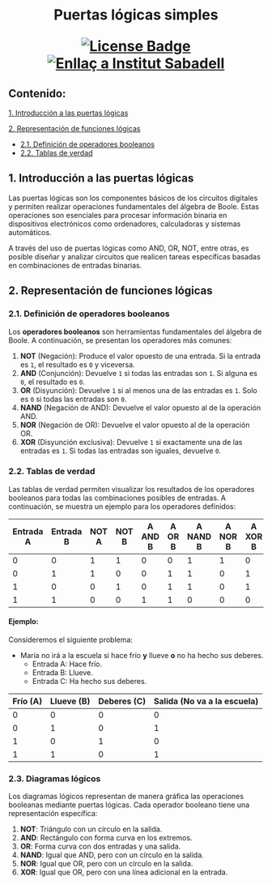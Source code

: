 <h1 align="center">Puertas lógicas simples
<div align="center">

<a href="https://github.com/victordomgs/Teoria-de-sistemas-i-computacion/blob/main/LICENSE"><img src="https://img.shields.io/github/license/abhisheknaiidu/awesome-github-profile-readme?color=2b9348" alt="License Badge"/></a>
<a href="https://agora.xtec.cat/ies-sabadell/"><img src="https://img.shields.io/badge/Institut%20Sabadell-Centre-%23FFD700" alt="Enllaç a Institut Sabadell"/></a>
</a>



</div>

## Contenido:
[1. Introducción a las puertas lógicas](#1-introducción-a-las-puertas-lógicas)  

[2. Representación de funciones lógicas](#2-representación-de-funciones-lógicas)  
  - [2.1. Definición de operadores booleanos](#21-definición-de-operadores-booleanos)  
  - [2.2. Tablas de verdad](#22-tablas-de-verdad)  

## 1. Introducción a las puertas lógicas

Las puertas lógicas son los componentes básicos de los circuitos digitales y permiten realizar operaciones fundamentales del álgebra de Boole. Estas operaciones son esenciales para procesar información binaria en dispositivos electrónicos como ordenadores, calculadoras y sistemas automáticos. 

A través del uso de puertas lógicas como AND, OR, NOT, entre otras, es posible diseñar y analizar circuitos que realicen tareas específicas basadas en combinaciones de entradas binarias.

## 2. Representación de funciones lógicas

### 2.1. Definición de operadores booleanos

Los **operadores booleanos** son herramientas fundamentales del álgebra de Boole. A continuación, se presentan los operadores más comunes:

1. **NOT** (Negación): Produce el valor opuesto de una entrada. Si la entrada es `1`, el resultado es `0` y viceversa.
2. **AND** (Conjunción): Devuelve `1` si todas las entradas son `1`. Si alguna es `0`, el resultado es `0`.
3. **OR** (Disyunción): Devuelve `1` si al menos una de las entradas es `1`. Solo es `0` si todas las entradas son `0`.
4. **NAND** (Negación de AND): Devuelve el valor opuesto al de la operación AND.
5. **NOR** (Negación de OR): Devuelve el valor opuesto al de la operación OR.
6. **XOR** (Disyunción exclusiva): Devuelve `1` si exactamente una de las entradas es `1`. Si todas las entradas son iguales, devuelve `0`.

### 2.2. Tablas de verdad

Las tablas de verdad permiten visualizar los resultados de los operadores booleanos para todas las combinaciones posibles de entradas. A continuación, se muestra un ejemplo para los operadores definidos:

| Entrada A | Entrada B | NOT A | NOT B | A AND B | A OR B | A NAND B | A NOR B | A XOR B |
|-----------|-----------|--------|--------|---------|---------|----------|---------|---------|
| 0         | 0         | 1      | 1      | 0       | 0       | 1        | 1       | 0       |
| 0         | 1         | 1      | 0      | 0       | 1       | 1        | 0       | 1       |
| 1         | 0         | 0      | 1      | 0       | 1       | 1        | 0       | 1       |
| 1         | 1         | 0      | 0      | 1       | 1       | 0        | 0       | 0       |

#### Ejemplo:
Consideremos el siguiente problema:
- María no irá a la escuela si hace frío **y** llueve **o** no ha hecho sus deberes.
  - Entrada A: Hace frío.
  - Entrada B: Llueve.
  - Entrada C: Ha hecho sus deberes.

| Frío (A) | Llueve (B) | Deberes (C) | Salida (No va a la escuela) |
|-----------|------------|-------------|-----------------------------|
| 0         | 0          | 0           | 0                           |
| 0         | 1          | 0           | 1                           |
| 1         | 0          | 1           | 0                           |
| 1         | 1          | 0           | 1                           |

### 2.3. Diagramas lógicos

Los diagramas lógicos representan de manera gráfica las operaciones booleanas mediante puertas lógicas. Cada operador booleano tiene una representación específica:

1. **NOT**: Triángulo con un círculo en la salida.
2. **AND**: Rectángulo con forma curva en los extremos.
3. **OR**: Forma curva con dos entradas y una salida.
4. **NAND**: Igual que AND, pero con un círculo en la salida.
5. **NOR**: Igual que OR, pero con un círculo en la salida.
6. **XOR**: Igual que OR, pero con una línea adicional en la entrada.
